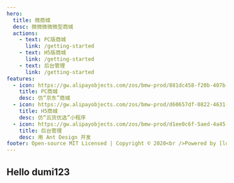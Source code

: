 ```yaml
---
hero:
  title: 微商城
  desc: 微微微微微型商城
  actions:
    - text: PC版商城
      link: /getting-started
    - text: H5版商城
      link: /getting-started
    - text: 后台管理
      link: /getting-started
features:
  - icon: https://gw.alipayobjects.com/zos/bmw-prod/881dc458-f20b-407b-947a-95104b5ec82b/k79dm8ih_w144_h144.png
    title: PC商城
    desc: 仿“京东”商城
  - icon: https://gw.alipayobjects.com/zos/bmw-prod/d60657df-0822-4631-9d7c-e7a869c2f21c/k79dmz3q_w126_h126.png
    title: H5商城
    desc: 仿“云货优选”小程序
  - icon: https://gw.alipayobjects.com/zos/bmw-prod/d1ee0c6f-5aed-4a45-a507-339a4bfe076c/k7bjsocq_w144_h144.png
    title: 后台管理
    desc: 用 Ant Design 开发
footer: Open-source MIT Licensed | Copyright © 2020<br />Powered by [luokaiii](https://github.com/luokaiii/luokaiii.mall.git)
---
```


## Hello dumi123
